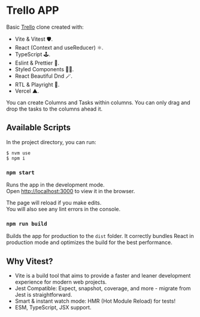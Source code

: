 # Trello APP

Basic [Trello](https://trello.com) clone created with:

- Vite & Vitest 🛡.
- React (Context and useReducer) ⚛.
- TypeScript 🕹.
- Eslint & Prettier 🧹.
- Styled Components 💅🏻.
- React Beautiful Dnd 🪄.
- RTL & Playright 🧪.
- Vercel ▲.

You can create Columns and Tasks within columns. You can only drag and drop the tasks to the columns ahead it.

## Available Scripts

In the project directory, you can run:

```
$ nvm use
$ npm i
```

### `npm start`

Runs the app in the development mode.\
Open [http://localhost:3000](http://localhost:3000) to view it in the browser.

The page will reload if you make edits.\
You will also see any lint errors in the console.

### `npm run build`

Builds the app for production to the `dist` folder.
It correctly bundles React in production mode and optimizes the build for the best performance.

## Why Vitest?

- Vite is a build tool that aims to provide a faster and leaner development experience for modern web projects.
- Jest Compatible: Expect, snapshot, coverage, and more - migrate from Jest is straightforward.
- Smart & instant watch mode: HMR (Hot Module Reload) for tests!
- ESM, TypeScript, JSX support.

